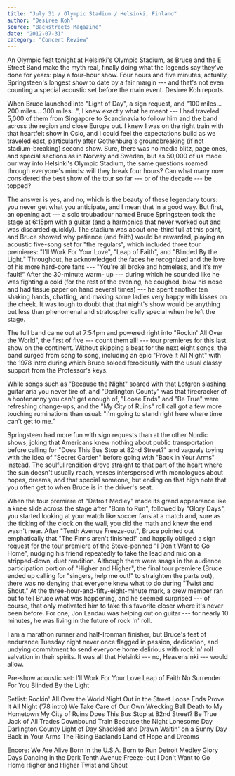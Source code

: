 ```yaml
---
title: "July 31 / Olympic Stadium / Helsinki, Finland"
author: "Desiree Koh"
source: "Backstreets Magazine"
date: "2012-07-31"
category: "Concert Review"
---
```


An Olympic feat tonight at Helsinki's Olympic Stadium, as Bruce and the E Street Band make the myth real, finally doing what the legends say they've done for years: play a four-hour show. Four hours and five minutes, actually, Springsteen's longest show to date by a fair margin --- and that's not even counting a special acoustic set before the main event. Desiree Koh reports.

When Bruce launched into "Light of Day", a sign request, and "100 miles... 200 miles... 300 miles...", I knew exactly what he meant --- I had traveled 5,000 of them from Singapore to Scandinavia to follow him and the band across the region and close Europe out. I knew I was on the right train with that heartfelt show in Oslo, and I could feel the expectations build as we traveled east, particularly after Gothenburg's groundbreaking (if not stadium-breaking) second show. Sure, there was no media blitz, page ones, and special sections as in Norway and Sweden, but as 50,000 of us made our way into Helsinki's Olympic Stadium, the same questions roamed through everyone's minds: will they break four hours? Can what many now considered the best show of the tour so far --- or of the decade --- be topped?

The answer is yes, and no, which is the beauty of these legendary tours: you never get what you anticipate, and I mean that in a good way. But first, an opening act --- a solo troubadour named Bruce Springsteen took the stage at 6:15pm with a guitar (and a harmonica that never worked out and was discarded quickly). The stadium was about one-third full at this point, and Bruce showed why patience (and faith) would be rewarded, playing an acoustic five-song set for "the regulars", which included three tour premieres: "I'll Work For Your Love", "Leap of Faith", and "Blinded By the Light." Throughout, he acknowledged the faces he recognized and the love of his more hard-core fans --- "You're all broke and homeless, and it's my fault!" After the 30-minute warm- up --- during which he sounded like he was fighting a cold (for the rest of the evening, he coughed, blew his nose and had tissue paper on hand several times) --- he spent another ten shaking hands, chatting, and making some ladies very happy with kisses on the cheek. It was tough to doubt that that night's show would be anything but less than phenomenal and stratospherically special when he left the stage.

The full band came out at 7:54pm and powered right into "Rockin' All Over the World", the first of five --- count them all! --- tour premieres for this last show on the continent. Without skipping a beat for the next eight songs, the band surged from song to song, including an epic "Prove It All Night" with the 1978 intro during which Bruce soloed ferociously with the usual classy support from the Professor's keys.

While songs such as "Because the Night" soared with that Lofgren slashing guitar aria you never tire of, and "Darlington County" was that firecracker of a hootenanny you can't get enough of, "Loose Ends" and "Be True" were refreshing change-ups, and the "My City of Ruins" roll call got a few more touching ruminations than usual: "I'm going to stand right here where time can't get to me."

Springsteen had more fun with sign requests than at the other Nordic shows, joking that Americans knew nothing about public transportation before calling for "Does This Bus Stop at 82nd Street?" and vaguely toying with the idea of "Secret Garden" before going with "Back in Your Arms" instead. The soulful rendition drove straight to that part of the heart where the sun doesn't usually reach, verses interspersed with monologues about hopes, dreams, and that special someone, but ending on that high note that you often get to when Bruce is in the driver's seat.

When the tour premiere of "Detroit Medley" made its grand appearance like a knee slide across the stage after "Born to Run", followed by "Glory Days", you started looking at your watch like soccer fans at a match and, sure as the ticking of the clock on the wall, you did the math and knew the end wasn't near. After "Tenth Avenue Freeze-out", Bruce pointed out emphatically that "The Finns aren't finished!" and happily obliged a sign request for the tour premiere of the Steve-penned "I Don't Want to Go Home", nudging his friend repeatedly to take the lead and mic on a stripped-down, duet rendition. Although there were snags in the audience participation portion of "Higher and Higher", the final tour premiere (Bruce ended up calling for "singers, help me out!" to straighten the parts out), there was no denying that everyone knew what to do during "Twist and Shout." At the three-hour-and-fifty-eight-minute mark, a crew member ran out to tell Bruce what was happening, and he seemed surprised --- of course, that only motivated him to take this favorite closer where it's never been before. For one, Jon Landau was helping out on guitar --- for nearly 10 minutes, he was living in the future of rock 'n' roll.

I am a marathon runner and half-Ironman finisher, but Bruce's feat of endurance Tuesday night never once flagged in passion, dedication, and undying commitment to send everyone home delirious with rock 'n' roll salvation in their spirits. It was all that Helsinki --- no, Heavensinki --- would allow.

Pre-show acoustic set:
I'll Work For Your Love
Leap of Faith
No Surrender
For You
Blinded By the Light

Setlist:
Rockin' All Over the World
Night
Out in the Street
Loose Ends
Prove It All Night ('78 intro)
We Take Care of Our Own
Wrecking Ball
Death to My Hometown
My City of Ruins
Does This Bus Stop at 82nd Street?
Be True
Jack of All Trades
Downbound Train
Because the Night
Lonesome Day
Darlington County
Light of Day
Shackled and Drawn
Waitin' on a Sunny Day
Back in Your Arms
The Rising
Badlands
Land of Hope and Dreams

Encore:
We Are Alive
Born in the U.S.A.
Born to Run
Detroit Medley
Glory Days
Dancing in the Dark
Tenth Avenue Freeze-out
I Don't Want to Go Home
Higher and Higher
Twist and Shout